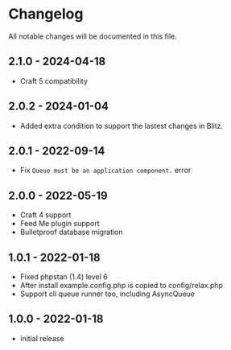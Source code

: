 # Changelog

All notable changes will be documented in this file.

## 2.1.0 - 2024-04-18

- Craft 5 compatibility

## 2.0.2 - 2024-01-04

- Added extra condition to support the lastest changes in Blitz.



## 2.0.1 - 2022-09-14

- Fix `Queue must be an application component.` error

## 2.0.0 - 2022-05-19

- Craft 4 support 
- Feed Me plugin support
- Bulletproof database migration

## 1.0.1 - 2022-01-18

- Fixed phpstan (1.4) level 6
- After install example.config.php is copied to config/relax.php
- Support cli queue runner too, including AsyncQueue

## 1.0.0 - 2022-01-18

- initial release
